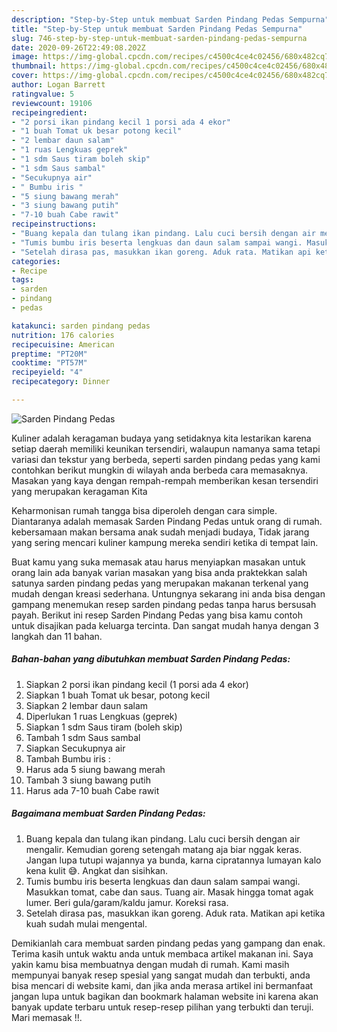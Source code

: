 ```yaml
---
description: "Step-by-Step untuk membuat Sarden Pindang Pedas Sempurna"
title: "Step-by-Step untuk membuat Sarden Pindang Pedas Sempurna"
slug: 746-step-by-step-untuk-membuat-sarden-pindang-pedas-sempurna
date: 2020-09-26T22:49:08.202Z
image: https://img-global.cpcdn.com/recipes/c4500c4ce4c02456/680x482cq70/sarden-pindang-pedas-foto-resep-utama.jpg
thumbnail: https://img-global.cpcdn.com/recipes/c4500c4ce4c02456/680x482cq70/sarden-pindang-pedas-foto-resep-utama.jpg
cover: https://img-global.cpcdn.com/recipes/c4500c4ce4c02456/680x482cq70/sarden-pindang-pedas-foto-resep-utama.jpg
author: Logan Barrett
ratingvalue: 5
reviewcount: 19106
recipeingredient:
- "2 porsi ikan pindang kecil 1 porsi ada 4 ekor"
- "1 buah Tomat uk besar potong kecil"
- "2 lembar daun salam"
- "1 ruas Lengkuas geprek"
- "1 sdm Saus tiram boleh skip"
- "1 sdm Saus sambal"
- "Secukupnya air"
- " Bumbu iris "
- "5 siung bawang merah"
- "3 siung bawang putih"
- "7-10 buah Cabe rawit"
recipeinstructions:
- "Buang kepala dan tulang ikan pindang. Lalu cuci bersih dengan air mengalir. Kemudian goreng setengah matang aja biar nggak keras. Jangan lupa tutupi wajannya ya bunda, karna cipratannya lumayan kalo kena kulit 😅. Angkat dan sisihkan."
- "Tumis bumbu iris beserta lengkuas dan daun salam sampai wangi. Masukkan tomat, cabe dan saus. Tuang air. Masak hingga tomat agak lumer. Beri gula/garam/kaldu jamur. Koreksi rasa."
- "Setelah dirasa pas, masukkan ikan goreng. Aduk rata. Matikan api ketika kuah sudah mulai mengental."
categories:
- Recipe
tags:
- sarden
- pindang
- pedas

katakunci: sarden pindang pedas 
nutrition: 176 calories
recipecuisine: American
preptime: "PT20M"
cooktime: "PT57M"
recipeyield: "4"
recipecategory: Dinner

---
```



![Sarden Pindang Pedas](https://img-global.cpcdn.com/recipes/c4500c4ce4c02456/680x482cq70/sarden-pindang-pedas-foto-resep-utama.jpg)

Kuliner adalah keragaman budaya yang setidaknya kita lestarikan karena setiap daerah memiliki keunikan tersendiri, walaupun namanya sama tetapi variasi dan tekstur yang berbeda, seperti sarden pindang pedas yang kami contohkan berikut mungkin di wilayah anda berbeda cara memasaknya. Masakan yang kaya dengan rempah-rempah memberikan kesan tersendiri yang merupakan keragaman Kita



Keharmonisan rumah tangga bisa diperoleh dengan cara simple. Diantaranya adalah memasak Sarden Pindang Pedas untuk orang di rumah. kebersamaan makan bersama anak sudah menjadi budaya, Tidak jarang yang sering mencari kuliner kampung mereka sendiri ketika di tempat lain.

Buat kamu yang suka memasak atau harus menyiapkan masakan untuk orang lain ada banyak varian masakan yang bisa anda praktekkan salah satunya sarden pindang pedas yang merupakan makanan terkenal yang mudah dengan kreasi sederhana. Untungnya sekarang ini anda bisa dengan gampang menemukan resep sarden pindang pedas tanpa harus bersusah payah.
Berikut ini resep Sarden Pindang Pedas yang bisa kamu contoh untuk disajikan pada keluarga tercinta. Dan sangat mudah hanya dengan 3 langkah dan 11 bahan.


<!--inarticleads1-->

##### Bahan-bahan yang dibutuhkan membuat Sarden Pindang Pedas:

1. Siapkan 2 porsi ikan pindang kecil (1 porsi ada 4 ekor)
1. Siapkan 1 buah Tomat uk besar, potong kecil
1. Siapkan 2 lembar daun salam
1. Diperlukan 1 ruas Lengkuas (geprek)
1. Siapkan 1 sdm Saus tiram (boleh skip)
1. Tambah 1 sdm Saus sambal
1. Siapkan Secukupnya air
1. Tambah  Bumbu iris :
1. Harus ada 5 siung bawang merah
1. Tambah 3 siung bawang putih
1. Harus ada 7-10 buah Cabe rawit




<!--inarticleads2-->

##### Bagaimana membuat  Sarden Pindang Pedas:

1. Buang kepala dan tulang ikan pindang. Lalu cuci bersih dengan air mengalir. Kemudian goreng setengah matang aja biar nggak keras. Jangan lupa tutupi wajannya ya bunda, karna cipratannya lumayan kalo kena kulit 😅. Angkat dan sisihkan.
1. Tumis bumbu iris beserta lengkuas dan daun salam sampai wangi. Masukkan tomat, cabe dan saus. Tuang air. Masak hingga tomat agak lumer. Beri gula/garam/kaldu jamur. Koreksi rasa.
1. Setelah dirasa pas, masukkan ikan goreng. Aduk rata. Matikan api ketika kuah sudah mulai mengental.




Demikianlah cara membuat sarden pindang pedas yang gampang dan enak. Terima kasih untuk waktu anda untuk membaca artikel makanan ini. Saya yakin kamu bisa membuatnya dengan mudah di rumah. Kami masih mempunyai banyak resep spesial yang sangat mudah dan terbukti, anda bisa mencari di website kami, dan jika anda merasa artikel ini bermanfaat jangan lupa untuk bagikan dan bookmark halaman website ini karena akan banyak update terbaru untuk resep-resep pilihan yang terbukti dan teruji. Mari memasak !!. 
